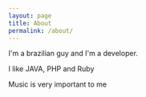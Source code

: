 ```yaml
---
layout: page
title: About
permalink: /about/
---
```


I'm a brazilian guy and I'm a developer.

I like JAVA, PHP and Ruby

Music is very important to me
